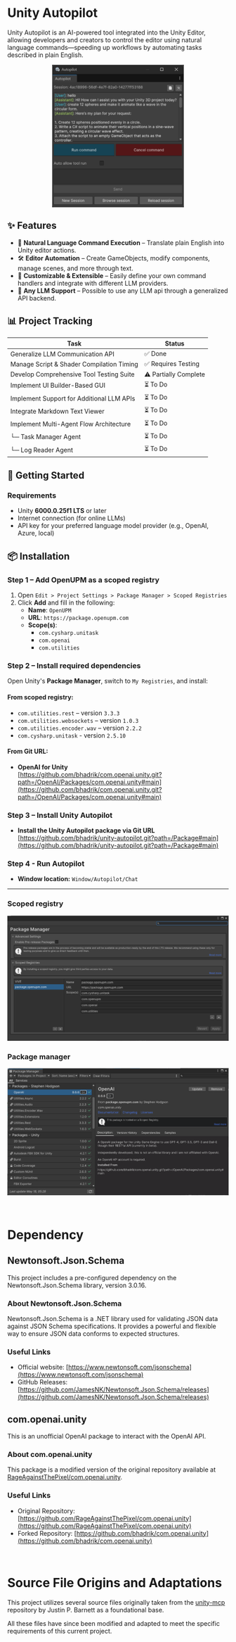 # Unity Autopilot

   Unity Autopilot is an AI-powered tool integrated into the Unity Editor, allowing developers and creators to control the editor using natural language commands—speeding up workflows by automating tasks described in plain English.

<img src="Info/autopilot-window.png" alt="autopilot window" width="300" style="display: block; margin: auto;"/>


## ✨ Features

- 🧠 **Natural Language Command Execution** – Translate plain English into Unity editor actions.
- 🛠️ **Editor Automation** – Create GameObjects, modify components, manage scenes, and more through text.
- 🔌 **Customizable & Extensible** – Easily define your own command handlers and integrate with different LLM providers.
- 🤖 **Any LLM Support** – Possible to use any LLM api through a generalized API backend.

## 📊 Project Tracking

| Task                                      | Status                |
| ----------------------------------------- | --------------------- |
| Generalize LLM Communication API          | ✅ Done                |
| Manage Script & Shader Compilation Timing | ✅ Requires Testing    |
| Develop Comprehensive Tool Testing Suite  | ⚠️ Partially Complete  |
| Implement UI Builder-Based GUI            | ⏳ To Do               |
| Implement Support for Additional LLM APIs | ⏳ To Do               |
| Integrate Markdown Text Viewer            | ⏳ To Do               |
| Implement Multi-Agent Flow Architecture   | ⏳ To Do               |
| └─ Task Manager Agent                     | ⏳ To Do               |
| └─ Log Reader Agent                       | ⏳ To Do               |


## 🚀 Getting Started

### Requirements

- Unity **6000.0.25f1 LTS** or later
- Internet connection (for online LLMs)
- API key for your preferred language model provider (e.g., OpenAI, Azure, local)



## 📦 Installation

### Step 1 – Add OpenUPM as a scoped registry

1. Open `Edit > Project Settings > Package Manager > Scoped Registries`
2. Click **Add** and fill in the following:
   - **Name**: `OpenUPM`
   - **URL**: `https://package.openupm.com`
   - **Scope(s)**:
     - `com.cysharp.unitask`
     - `com.openai`
     - `com.utilities`

### Step 2 – Install required dependencies

Open Unity's **Package Manager**, switch to `My Registries`, and install:

#### From scoped registry:
- `com.utilities.rest` – version `3.3.3`
- `com.utilities.websockets` – version `1.0.3`
- `com.utilities.encoder.wav` – version `2.2.2`
- `com.cysharp.unitask` - version `2.5.10`

#### From Git URL:
- **OpenAI for Unity**  
[https://github.com/bhadrik/com.openai.unity.git?path=/OpenAI/Packages/com.openai.unity#main](https://github.com/bhadrik/com.openai.unity.git?path=/OpenAI/Packages/com.openai.unity#main)


### Step 3 – Install Unity Autopilot

- **Install the Unity Autopilot package via Git URL**  
   [https://github.com/bhadrik/unity-autopilot.git?path=/Package#main](https://github.com/bhadrik/unity-autopilot.git?path=/Package#main)

### Step 4 - Run Autopilot

- **Window location:** `Window/Autopilot/Chat`
---

### Scoped registry
![Scoped Registry Configuration](Info/scpoed-registory.png)
### Package manager
![Scoped Registry Configuration](Info/package-manager-installed.png)


<br>

# Dependency

## Newtonsoft.Json.Schema

This project includes a pre-configured dependency on the Newtonsoft.Json.Schema library, version 3.0.16.

### About Newtonsoft.Json.Schema

Newtonsoft.Json.Schema is a .NET library used for validating JSON data against JSON Schema specifications. It provides a powerful and flexible way to ensure JSON data conforms to expected structures.

### Useful Links

- Official website: [https://www.newtonsoft.com/jsonschema](https://www.newtonsoft.com/jsonschema)
- GitHub Releases: [https://github.com/JamesNK/Newtonsoft.Json.Schema/releases](https://github.com/JamesNK/Newtonsoft.Json.Schema/releases)


## com.openai.unity

This is an unofficial OpenAI package to interact with the OpenAI API.

### About com.openai.unity

This package is a modified version of the original repository available at [RageAgainstThePixel/com.openai.unity](https://github.com/RageAgainstThePixel/com.openai.unity).

### Useful Links

- Original Repository: [https://github.com/RageAgainstThePixel/com.openai.unity](https://github.com/RageAgainstThePixel/com.openai.unity)
- Forked Repository: [https://github.com/bhadrik/com.openai.unity](https://github.com/bhadrik/com.openai.unity)

<br>

# Source File Origins and Adaptations

This project utilizes several source files originally taken from the [unity-mcp](https://github.com/justinpbarnett/unity-mcp) repository by Justin P. Barnett as a foundational base. 

All these files have since been modified and adapted to meet the specific requirements of this current project.
